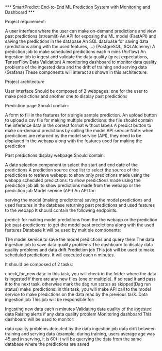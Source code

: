 *** SmartPredict: End-to-End ML Prediction System with Monitoring and Dashboard ***


Project requirement:

A user interface where the user can make on-demand predictions and view past predictions (streamlit)
An API for exposing the ML model (FastAPI) and saving the predictions in the database
An SQL database for saving data (predictions along with the used features, ...) (PostgreSQL, SQLAlchemy)
A prediction job to make scheduled predictions each n mins (Airflow)
An ingestion job to ingest and validate the data quality (great expectations, TensorFlow Data Validation)
A monitoring dashboard to monitor data quality problems of the ingested data and the drift of training and serving data (Grafana)
These components will interact as shown in this architecture:

Project architecture

User interface
Should be composed of 2 webpages: one for the user to make predictions and another one to display past predictions

Prediction page
Should contain:

A form to fill in the features for a single sample prediction.
An upload button to upload a csv file for making multiple predictions: the file should contain the inference data in the correct format without labels 
A predict button to make on-demand predictions by calling the model API service
Note: when predictions are returned by the model service (API), they need to be displayed in the webapp along with the features used for making the prediction

Past predictions display webpage
Should contain:

A date selection component to select the start and end date of the predictions
A prediction source drop list to select the source of the predictions to retrieve
webapp: to show only predictions made using the webapp
scheduled predictions: to show predictions made using the prediction job
all: to show predictions made from the webapp or the prediction job
Model service (API)
An API for:

serving the model (making predictions)
saving the model predictions and used features in the database
returning past predictions and used features to the webapp
It should contain the following endpoints:

predict: for making model predictions from the the webapp or the prediction job
past-predictions: to get the model past predictions along with the used features
Database
It will be used by multiple components:

The model service to save the model predictions and query them
The data ingestion job to save data quality problems
The dashboard to display data quality problems and data drift
Prediction job
This job will be used to make scheduled predictions. It will executed each n minutes.

It should be composed of 2 tasks:

check_for_new data: in this task, you will check in the folder where the data is ingested if there are any new files (one or multiple). If so read it and pass it to the next task, otherwise mark the dag run status as skipped(Dag run status)
make_predictions: in this task, you will make API call to the model service to make predictions on the data read by the previous task.
Data ingestion job
This job will be responsible for:

Ingesting new data each n minutes
Validating data quality of the ingested data
Raising alerts if any data quality problem
Monitoring dashboard
This dashboard will be used to monitor:

data quality problems detected by the data ingestion job
data drift between training and serving data (example: during training, users average age was 45 and in serving, it is 60)
It will be querying the data from the same database where the predictions are saved